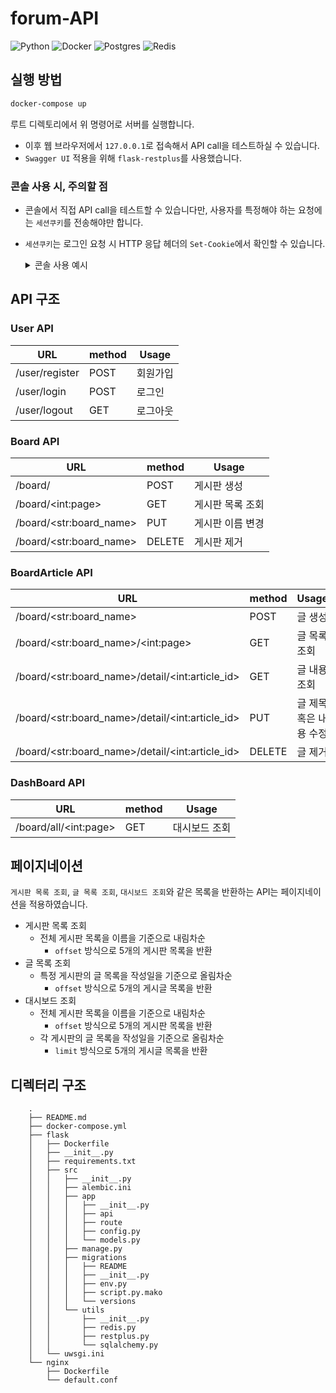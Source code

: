 forum-API
===
![Python](https://img.shields.io/badge/Python-3.7.6-green.svg)
![Docker](https://img.shields.io/badge/Docker-19.03.8-skyblue.svg)
![Postgres](https://img.shields.io/badge/PostgreSQL-10.0-blue.svg)
![Redis](https://img.shields.io/badge/Redis-latest-red.svg)

실행 방법
---

```bash
docker-compose up
```

루트 디렉토리에서 위 명령어로 서버를 실행합니다.


- 이후 웹 브라우저에서 `127.0.0.1`로 접속해서 API call을 테스트하실 수 있습니다.
- `Swagger UI` 적용을 위해 `flask-restplus`를 사용했습니다.

### 콘솔 사용 시, 주의할 점
- 콘솔에서 직접 API call을 테스트할 수 있습니다만, 사용자를 특정해야 하는 요청에는 `세션쿠키`를 전송해야만 합니다.
-  `세션쿠키`는 로그인 요청 시 HTTP 응답 헤더의 `Set-Cookie`에서 확인할 수 있습니다.

    <details><summary>콘솔 사용 예시</summary>
    <br>
    로그인 시

    ```
    http 127.0.0.1/user/login 'email=<email>' 'password=<password>'  HTTP/1.0 200 OK
    Content-Length: 69
    Content-Type: application/json
    Date: Thu, 19 Mar 2020 18:46:19 GMT
    Server: Werkzeug/0.16.1 Python/3.7.6
    Set-Cookie: session=eyJzZXNzaW9uIjoiNzU4MDFiZGYtNTkyOC00YjYwLTljZmMtMWJkNDAwMmZmYzU3In0.XnO9-w.JoWYrJwfpgPzxmUj4SEfkUYYVo4; HttpOnly; Path=/
    Vary: Cookie

    {
        "message": "Successfully Logged in",
        "status": "success"
    }
    ```

    로그아웃 시
    ```bash
    # httpie로 요청 시
    http 127.0.0.1/user/logout 'Cookie:session=eyJzZXNzaW9uIjoiNzU4MDFiZGYtNTkyOC00YjYwLTljZmMtMWJkNDAwMmZmYzU3In0.XnO9-w.JoWYrJwfpgPzxmUj4SEfkUYYVo4'

    HTTP/1.0 200 OK
    Content-Length: 70
    Content-Type: application/json
    Date: Thu, 19 Mar 2020 18:59:22 GMT
    Server: Werkzeug/0.16.1 Python/3.7.6
    Set-Cookie: session=; Expires=Thu, 01-Jan-1970 00:00:00 GMT; Max-Age=0; Path=/    
    {
        "message": "Successfully Logged out",
        "status": "success"
    }
    ```

</details>

API 구조
---

### User API

| URL | method | Usage |
|-----|--------|-------|
| /user/register | POST | 회원가입 |
| /user/login | POST | 로그인 |
| /user/logout | GET | 로그아웃 |

### Board API

| URL | method | Usage |
|-----|--------|-------|
| /board/ | POST | 게시판 생성 |
| /board/\<int:page\> | GET | 게시판 목록 조회 |
| /board/\<str:board_name\> | PUT | 게시판 이름 변경 |
| /board/\<str:board_name\> | DELETE | 게시판 제거 |

### BoardArticle API

| URL | method | Usage |
|-----|--------|-------|
| /board/\<str:board_name\> | POST | 글 생성 |
| /board/\<str:board_name\>/\<int:page\> | GET | 글 목록 조회 |
| /board/\<str:board_name\>/detail/\<int:article_id> | GET | 글 내용 조회 |
| /board/\<str:board_name\>/detail/\<int:article_id> | PUT | 글 제목 혹은 내용 수정 |
| /board/\<str:board_name\>/detail/\<int:article_id> | DELETE | 글 제거 |

### DashBoard API

| URL | method | Usage |
|-----|--------|-------|
| /board/all/\<int:page\> | GET | 대시보드 조회 |


페이지네이션
---
`게시판 목록 조회`, `글 목록 조회`, `대시보드 조회`와 같은 목록을 반환하는 API는 페이지네이션을 적용하였습니다.

- 게시판 목록 조회
    - 전체 게시판 목록을 이름을 기준으로 내림차순
        - `offset` 방식으로 5개의 게시판 목록을 반환
- 글 목록 조회
    - 특정 게시판의 글 목록을 작성일을 기준으로 올림차순
        - `offset` 방식으로 5개의 게시글 목록을 반환
- 대시보드 조회
    - 전체 게시판 목록을 이름을 기준으로 내림차순
        - `offset` 방식으로 5개의 게시판 목록을 반환
    - 각 게시판의 글 목록을 작성일을 기준으로 올림차순
        - `limit` 방식으로 5개의 게시글 목록을 반환



디렉터리 구조
---

        .
        ├── README.md
        ├── docker-compose.yml
        ├── flask
        │   ├── Dockerfile
        │   ├── __init__.py
        │   ├── requirements.txt
        │   ├── src
        │   │   ├── __init__.py
        │   │   ├── alembic.ini
        │   │   ├── app
        │   │   │   ├── __init__.py
        │   │   │   ├── api
        │   │   │   ├── route
        │   │   │   ├── config.py
        │   │   │   └── models.py
        │   │   ├── manage.py
        │   │   ├── migrations
        │   │   │   ├── README
        │   │   │   ├── __init__.py
        │   │   │   ├── env.py
        │   │   │   ├── script.py.mako
        │   │   │   └── versions
        │   │   └── utils
        │   │       ├── __init__.py
        │   │       ├── redis.py
        │   │       ├── restplus.py      
        │   │       └── sqlalchemy.py
        │   └── uwsgi.ini
        └── nginx
            ├── Dockerfile
            └── default.conf
